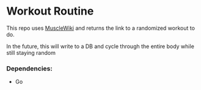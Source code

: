 # Workout Routine

This repo uses [MuscleWiki](https://musclewiki.com/) and returns the link to a randomized workout to do.

In the future, this will write to a DB and cycle through the entire body while still staying random

### Dependencies:

- Go

